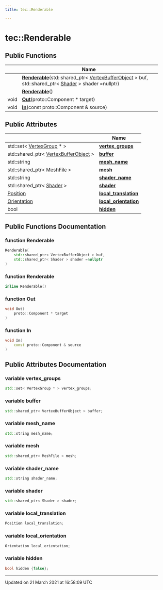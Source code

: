 ```yaml
---
title: tec::Renderable

---
```


# tec::Renderable



## Public Functions

|                | Name           |
| -------------- | -------------- |
| | **[Renderable](/engine/Classes/structtec_1_1_renderable/#function-renderable)**(std::shared_ptr< [VertexBufferObject](/engine/Classes/classtec_1_1_vertex_buffer_object/) > buf, std::shared_ptr< [Shader](/engine/Classes/classtec_1_1_shader/) > shader =nullptr) |
| | **[Renderable](/engine/Classes/structtec_1_1_renderable/#function-renderable)**() |
| void | **[Out](/engine/Classes/structtec_1_1_renderable/#function-out)**(proto::Component * target) |
| void | **[In](/engine/Classes/structtec_1_1_renderable/#function-in)**(const proto::Component & source) |

## Public Attributes

|                | Name           |
| -------------- | -------------- |
| std::set< [VertexGroup](/engine/Classes/structtec_1_1_vertex_group/) * > | **[vertex_groups](/engine/Classes/structtec_1_1_renderable/#variable-vertex_groups)**  |
| std::shared_ptr< [VertexBufferObject](/engine/Classes/classtec_1_1_vertex_buffer_object/) > | **[buffer](/engine/Classes/structtec_1_1_renderable/#variable-buffer)**  |
| std::string | **[mesh_name](/engine/Classes/structtec_1_1_renderable/#variable-mesh_name)**  |
| std::shared_ptr< [MeshFile](/engine/Classes/classtec_1_1_mesh_file/) > | **[mesh](/engine/Classes/structtec_1_1_renderable/#variable-mesh)**  |
| std::string | **[shader_name](/engine/Classes/structtec_1_1_renderable/#variable-shader_name)**  |
| std::shared_ptr< [Shader](/engine/Classes/classtec_1_1_shader/) > | **[shader](/engine/Classes/structtec_1_1_renderable/#variable-shader)**  |
| [Position](/engine/Classes/structtec_1_1_position/) | **[local_translation](/engine/Classes/structtec_1_1_renderable/#variable-local_translation)**  |
| [Orientation](/engine/Classes/structtec_1_1_orientation/) | **[local_orientation](/engine/Classes/structtec_1_1_renderable/#variable-local_orientation)**  |
| bool | **[hidden](/engine/Classes/structtec_1_1_renderable/#variable-hidden)**  |

## Public Functions Documentation

### function Renderable

```cpp
Renderable(
    std::shared_ptr< VertexBufferObject > buf,
    std::shared_ptr< Shader > shader =nullptr
)
```


### function Renderable

```cpp
inline Renderable()
```


### function Out

```cpp
void Out(
    proto::Component * target
)
```


### function In

```cpp
void In(
    const proto::Component & source
)
```


## Public Attributes Documentation

### variable vertex_groups

```cpp
std::set< VertexGroup * > vertex_groups;
```


### variable buffer

```cpp
std::shared_ptr< VertexBufferObject > buffer;
```


### variable mesh_name

```cpp
std::string mesh_name;
```


### variable mesh

```cpp
std::shared_ptr< MeshFile > mesh;
```


### variable shader_name

```cpp
std::string shader_name;
```


### variable shader

```cpp
std::shared_ptr< Shader > shader;
```


### variable local_translation

```cpp
Position local_translation;
```


### variable local_orientation

```cpp
Orientation local_orientation;
```


### variable hidden

```cpp
bool hidden {false};
```


-------------------------------

Updated on 21 March 2021 at 16:58:09 UTC